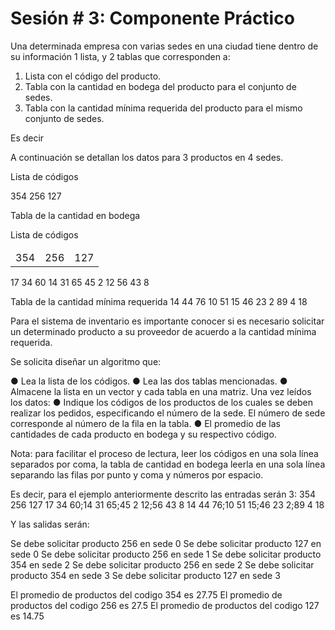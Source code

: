 # Sesión # 3: Componente Práctico

Una determinada empresa con varias sedes en una ciudad tiene dentro de su información 1 lista, y 2 tablas que  corresponden a:

1. Lista con el código del producto.
2. Tabla con la cantidad en bodega del producto para el conjunto de sedes.
3. Tabla con la cantidad mínima requerida del producto para el mismo conjunto de sedes.

Es decir

A continuación se detallan los datos para 3 productos en 4 sedes.

Lista de códigos

354	256	127

Tabla de la cantidad en bodega

<table>
    <thead>
        <tr colspan=3>
            Lista de códigos
        </tr>
    </thead>
    <tbody>
        <tr>
            <td> 354 </td>
            <td> 256 </td>
            <td> 127 </td>
        </tr>
    </tbody>
</table>

17	34	60
14	31	65
45	2	12
56	43	8

Tabla de la cantidad mínima requerida
14	44	76
10	51	15
46	23	2
89	4	18

Para el sistema de inventario es importante conocer si es necesario solicitar un determinado producto a su proveedor de acuerdo a la cantidad mínima requerida. 

Se solicita diseñar un algoritmo que:

●	Lea la lista de los códigos.
●	Lea las dos tablas mencionadas.
●	Almacene la lista en un vector y cada tabla en una matriz.
Una vez leídos los datos:
●	Indique los códigos de los productos de los cuales se deben realizar los pedidos, especificando el número de la sede. El número de sede corresponde al número de la fila en la tabla.
●	El promedio de las cantidades de cada producto en bodega y su respectivo código.

Nota: para facilitar el proceso de lectura, leer los códigos en una sola línea separados por coma, la tabla de cantidad en bodega leerla en una sola línea separando las filas por punto y coma y números por espacio. 

Es decir, para el ejemplo anteriormente descrito las entradas serán 3:
354 256 127
17 34 60;14 31 65;45 2 12;56 43 8
14 44 76;10 51 15;46 23 2;89 4 18

Y las salidas serán:

Se debe solicitar producto 256 en sede 0
Se debe solicitar producto 127 en sede 0
Se debe solicitar producto 256 en sede 1
Se debe solicitar producto 354 en sede 2
Se debe solicitar producto 256 en sede 2
Se debe solicitar producto 354 en sede 3
Se debe solicitar producto 127 en sede 3

El promedio de productos del codigo 354 es 27.75
El promedio de productos del codigo 256 es 27.5
El promedio de productos del codigo 127 es 14.75

